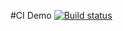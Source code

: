 #CI Demo  [![Build status](https://ci.appveyor.com/api/projects/status/f4ausd45soplqlda?svg=true)](https://ci.appveyor.com/project/Stor-Nat/auto-2-1-2)
